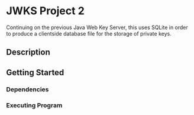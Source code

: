 # JWKS Project 2
Continuing on the previous Java Web Key Server, this uses SQLite in order to produce a clientside database file for the storage of private keys.

## Description

## Getting Started

### Dependencies

### Executing Program
